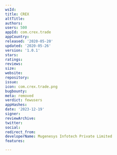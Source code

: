 ```yaml
---
wsId: 
title: CREX
altTitle: 
authors: 
users: 500
appId: com.crex.trade
appCountry: 
released: '2020-05-20'
updated: '2020-05-26'
version: '1.0.1'
stars: 
ratings: 
reviews: 
size: 
website: 
repository: 
issue: 
icon: com.crex.trade.png
bugbounty: 
meta: removed
verdict: fewusers
appHashes: 
date: '2023-12-19'
signer: 
reviewArchive: 
twitter: 
social: 
redirect_from: 
developerName: Mugenesys Infotech Private Limited
features: 

---
```


